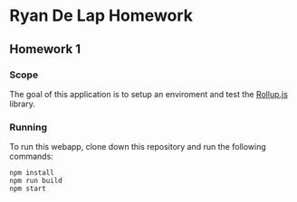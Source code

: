 # Ryan De Lap Homework

## Homework 1


### Scope
The goal of this application is to setup an enviroment and test the [Rollup.js](https://rollupjs.org/guide/en/) library.

### Running

To run this webapp, clone down this repository and run the following commands:
```
npm install
npm run build
npm start
```

